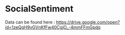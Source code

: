 # SocialSentiment

Data can be found here : https://drive.google.com/open?id=1zeQgH9vGVnKfFw40CgjO_-4mmFFmGpdq
